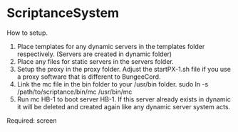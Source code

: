 # ScriptanceSystem


How to setup.



1. Place templates for any dynamic servers in the templates folder respectively. (Servers are created in dynamic folder)
2. Place any files for static servers in the servers folder.
3. Setup the proxy in the proxy folder. Adjust the startPX-1.sh file if you use a proxy software that is different to BungeeCord.
4. Link the mc file in the bin folder to your /usr/bin folder. sudo ln -s /path/to/scriptance/bin/mc /usr/bin/mc
5. Run mc HB-1 to boot server HB-1. If this server already exists in dynamic it will be deleted and created again like any dynamic server system acts.


Required: screen
